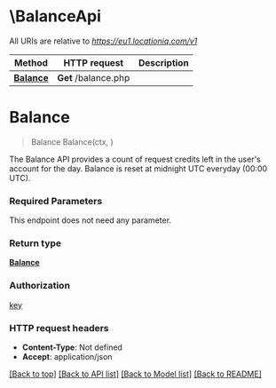 # \BalanceApi

All URIs are relative to *https://eu1.locationiq.com/v1*

Method | HTTP request | Description
------------- | ------------- | -------------
[**Balance**](BalanceApi.md#Balance) | **Get** /balance.php | 


# **Balance**
> Balance Balance(ctx, )


The Balance API provides a count of request credits left in the user's account for the day. Balance is reset at midnight UTC everyday (00:00 UTC).

### Required Parameters
This endpoint does not need any parameter.

### Return type

[**Balance**](balance.md)

### Authorization

[key](../README.md#key)

### HTTP request headers

 - **Content-Type**: Not defined
 - **Accept**: application/json

[[Back to top]](#) [[Back to API list]](../README.md#documentation-for-api-endpoints) [[Back to Model list]](../README.md#documentation-for-models) [[Back to README]](../README.md)

